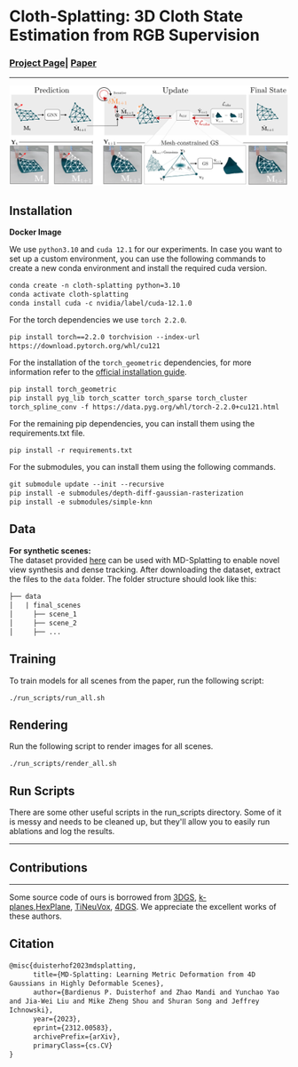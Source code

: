 # Cloth-Splatting: 3D Cloth State Estimation from RGB Supervision


### [Project Page](https://kth-rpl.github.io/cloth-splatting/)| [Paper](https://openreview.net/pdf?id=WmWbswjTsi)

---------------------------------------------------

![block](assets/method_v6.png)   


## Installation 

**Docker Image**

We use `python3.10` and `cuda 12.1` for our experiments.
In case you want to set up a custom environment, you can use the following commands to create a new conda environment and install the required cuda version.
```
conda create -n cloth-splatting python=3.10
conda activate cloth-splatting
conda install cuda -c nvidia/label/cuda-12.1.0
```
For the torch dependencies we use `torch 2.2.0`.
```
pip install torch==2.2.0 torchvision --index-url https://download.pytorch.org/whl/cu121
```
For the installation of the `torch_geometric` dependencies, for more information refer to the [official installation guide](https://pytorch-geometric.readthedocs.io/en/latest/notes/installation.html).

```
pip install torch_geometric
pip install pyg_lib torch_scatter torch_sparse torch_cluster torch_spline_conv -f https://data.pyg.org/whl/torch-2.2.0+cu121.html
```
For the remaining pip dependencies, you can install them using the requirements.txt file.
```
pip install -r requirements.txt
```
For the submodules, you can install them using the following commands.
``` 
git submodule update --init --recursive
pip install -e submodules/depth-diff-gaussian-rasterization
pip install -e submodules/simple-knn
```


## Data
**For synthetic scenes:**  
The dataset provided [here](https://drive.google.com/drive/folders/116XTLBUvuiEQPjKXKZP8fYab3F3L1cCd?usp=sharing) can be used with MD-Splatting to enable novel view synthesis and dense tracking. After downloading the dataset, extract the files to the `data` folder. The folder structure should look like this:

```
├── data
│   | final_scenes 
│     ├── scene_1
│     ├── scene_2 
│     ├── ...
```


## Training
To train models for all scenes from the paper, run the following script:
``` 
./run_scripts/run_all.sh
``` 

## Rendering
Run the following script to render images for all scenes. 

```
./run_scripts/render_all.sh
```

## Run Scripts

There are some other useful scripts in the run_scripts directory. Some of it is messy and needs to be cleaned up, but they'll allow you to easily run ablations and log the results.


---
## Contributions

---
Some source code of ours is borrowed from [3DGS](https://github.com/graphdeco-inria/gaussian-splatting), [k-planes](https://github.com/Giodiro/kplanes_nerfstudio),[HexPlane](https://github.com/Caoang327/HexPlane), [TiNeuVox](https://github.com/hustvl/TiNeuVox), [4DGS](https://github.com/hustvl/4DGaussians). We appreciate the excellent works of these authors.



## Citation
```
@misc{duisterhof2023mdsplatting,
      title={MD-Splatting: Learning Metric Deformation from 4D Gaussians in Highly Deformable Scenes}, 
      author={Bardienus P. Duisterhof and Zhao Mandi and Yunchao Yao and Jia-Wei Liu and Mike Zheng Shou and Shuran Song and Jeffrey Ichnowski},
      year={2023},
      eprint={2312.00583},
      archivePrefix={arXiv},
      primaryClass={cs.CV}
}
```
